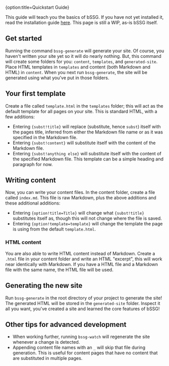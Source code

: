 {option:title=Quickstart Guide}

This guide will teach you the basics of bSSG. If you have not yet installed it, read the installation guide [here](https://bevan0.github.io/bSSG/install). This page is still a WIP, as-is bSSG itself.

## Get started
Running the command `bssg-generate` will generate your site. Of course, you haven't written your site yet so it will do nearly nothing. But, this command will create some folders for you: `content`, `templates`, and `generated-site`. Place HTML templates in `templates` and content (both Markdown and HTML) in `content`. When you next run `bssg-generate`, the site will be generated using what you've put in those folders.

## Your first template
Create a file called `template.html` in the `templates` folder; this will act as the default template for all pages on your site. This is standard HTML, with a few additions:

* Entering `{subst!title}` will replace (substitute, hence `subst`) itself with the pages title, inferred from either the Markdown file name or as it was specified in the Markdown file.
* Entering `{subst!content}` will substitute itself with the content of the Markdown file.
* Entering `{subst!anything else}` will substitute itself with the content of the specified Markdown file.
This template can be a simple heading and paragraph for now.

## Writing content
Now, you can write your content files. In the content folder, create a file called `index.md`. This file is raw Markdown, plus the above additions and these additional additions:

* Entering `{option!title=Title}` will change what `{subst!title}` substitutes itself as, though this will not change where the file is saved.
* Entering `{option!template=template}` will change the template the page is using from the default `template.html`.

### HTML content
You are also able to write HTML content instead of Markdown. Create a `.html` file in your content folder and write an HTML "excerpt", this will work near identically with Markdown. If you have a HTML file and a Markdown file with the same name, the HTML file will be used.

## Generating the new site
Run `bssg-generate` in the root directory of your project to generate the site! The generated HTML will be stored in the `generated-site` folder. Inspect it all you want, you've created a site and learned the core features of bSSG!

## Other tips for advanced development
* When working further, running `bssg-watch` will regenerate the site whenever a change is detected.
* Appending content file names with an `_` will skip that file during generation. This is useful for content pages that have no content that are substituted in multiple pages.